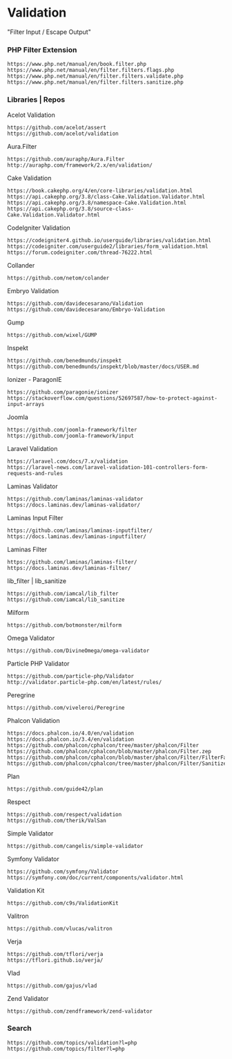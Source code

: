 # Validation

"Filter Input / Escape Output"    

### PHP Filter Extension

    https://www.php.net/manual/en/book.filter.php
    https://www.php.net/manual/en/filter.filters.flags.php
    https://www.php.net/manual/en/filter.filters.validate.php
    https://www.php.net/manual/en/filter.filters.sanitize.php   

### Libraries | Repos 
 
Acelot Validation

    https://github.com/acelot/assert
    https://github.com/acelot/validation

Aura.Filter  

    https://github.com/auraphp/Aura.Filter
    http://auraphp.com/framework/2.x/en/validation/

Cake Validation

    https://book.cakephp.org/4/en/core-libraries/validation.html
    https://api.cakephp.org/3.8/class-Cake.Validation.Validator.html
    https://api.cakephp.org/3.8/namespace-Cake.Validation.html
    https://api.cakephp.org/3.8/source-class-Cake.Validation.Validator.html

CodeIgniter Validation
    
    https://codeigniter4.github.io/userguide/libraries/validation.html
    https://codeigniter.com/userguide2/libraries/form_validation.html
    https://forum.codeigniter.com/thread-76222.html

Collander 

    https://github.com/netom/colander

Embryo Validation  

    https://github.com/davidecesarano/Validation
    https://github.com/davidecesarano/Embryo-Validation
    
Gump 

    https://github.com/wixel/GUMP

Inspekt

    https://github.com/benedmunds/inspekt
    https://github.com/benedmunds/inspekt/blob/master/docs/USER.md

Ionizer - ParagonIE      

    https://github.com/paragonie/ionizer
    https://stackoverflow.com/questions/52697587/how-to-protect-against-input-arrays
    
Joomla

    https://github.com/joomla-framework/filter
    https://github.com/joomla-framework/input

Laravel Validation 

    https://laravel.com/docs/7.x/validation
    https://laravel-news.com/laravel-validation-101-controllers-form-requests-and-rules

Laminas Validator

    https://github.com/laminas/laminas-validator
    https://docs.laminas.dev/laminas-validator/
    
Laminas Input Filter

    https://github.com/laminas/laminas-inputfilter/
    https://docs.laminas.dev/laminas-inputfilter/
    
Laminas Filter
    
    https://github.com/laminas/laminas-filter/
    https://docs.laminas.dev/laminas-filter/

lib_filter | lib_sanitize

    https://github.com/iamcal/lib_filter
    https://github.com/iamcal/lib_sanitize
    
Milform  

    https://github.com/botmonster/milform 
    
Omega Validator

    https://github.com/DivineOmega/omega-validator
     
Particle PHP Validator
    
    https://github.com/particle-php/Validator
    http://validator.particle-php.com/en/latest/rules/

Peregrine  

    https://github.com/viveleroi/Peregrine

Phalcon Validation 

    https://docs.phalcon.io/4.0/en/validation
    https://docs.phalcon.io/3.4/en/validation
    https://github.com/phalcon/cphalcon/tree/master/phalcon/Filter
    https://github.com/phalcon/cphalcon/blob/master/phalcon/Filter.zep
    https://github.com/phalcon/cphalcon/blob/master/phalcon/Filter/FilterFactory.zep
    https://github.com/phalcon/cphalcon/tree/master/phalcon/Filter/Sanitize

Plan 

    https://github.com/guide42/plan

Respect  

    https://github.com/respect/validation
    https://github.com/therik/ValSan

Simple Validator 

    https://github.com/cangelis/simple-validator

Symfony Validator  

    https://github.com/symfony/Validator
    https://symfony.com/doc/current/components/validator.html

Validation Kit     

    https://github.com/c9s/ValidationKit

Valitron  

    https://github.com/vlucas/valitron

Verja    

    https://github.com/tflori/verja
    https://tflori.github.io/verja/

Vlad 

    https://github.com/gajus/vlad

Zend Validator  

    https://github.com/zendframework/zend-validator

### Search
  
    https://github.com/topics/validation?l=php
    https://github.com/topics/filter?l=php  
    